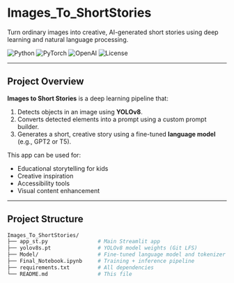 # Images_To_ShortStories

Turn ordinary images into creative, AI-generated short stories using deep learning and natural language processing.

![Python](https://img.shields.io/badge/Python-3.10+-blue?logo=python)
![PyTorch](https://img.shields.io/badge/PyTorch-enabled-red?logo=pytorch)
![OpenAI](https://img.shields.io/badge/HuggingFace-Transformers-yellow?logo=huggingface)
![License](https://img.shields.io/badge/License-MIT-green)

---

## Project Overview

**Images to Short Stories** is a deep learning pipeline that:
1. Detects objects in an image using **YOLOv8**.
2. Converts detected elements into a prompt using a custom prompt builder.
3. Generates a short, creative story using a fine-tuned **language model** (e.g., GPT2 or T5).

This app can be used for:
- Educational storytelling for kids
- Creative inspiration
- Accessibility tools
- Visual content enhancement

---

## Project Structure

```bash
Images_To_ShortStories/
├── app_st.py                # Main Streamlit app
├── yolov8s.pt               # YOLOv8 model weights (Git LFS)
├── Model/                   # Fine-tuned language model and tokenizer
├── Final_Notebook.ipynb     # Training + inference pipeline
├── requirements.txt         # All dependencies
└── README.md                # This file
